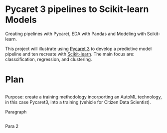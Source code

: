 # Pycaret 3 pipelines to Scikit-learn Models
Creating pipelines with Pycaret, EDA with Pandas and Modeling with Scikit-learn.

This project will illustrate using [Pycaret 3](https://pycaret.org/) to develop a predictive model pipeline and ten recreate with [Scikit-learn](https://scikit-learn.org/stable/). The main focus are: classcification, regression, and clustering.

# Plan
##
Purpose: create a training methodology incorporting an AutoML technology, in this case Pycaret3, into a training (vehicle for Citizen Data Scientist).

Paragraph

##

Para 2
